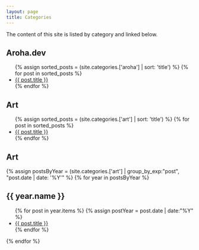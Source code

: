 ```yaml
---
layout: page
title: Categories
---
```


The content of this site is listed by category and linked below.

<h2>Aroha.dev</h2>

 <ul>
 {% assign sorted_posts = (site.categories.['aroha'] | sort: 'title') %}
{% for post in sorted_posts %}
  <li>
    <a href="{{ post.url }}">{{ post.title }}</a>
  </li>
{% endfor %}
</ul>

<h2>Art</h2>

 <ul>
 {% assign sorted_posts = (site.categories.['art'] | sort: 'title') %}
{% for post in sorted_posts %}
  <li>
    <a href="{{ post.url }}">{{ post.title }}</a>
  </li>
{% endfor %}
</ul>

<h2>Art</h2>

{% assign postsByYear = (site.categories.['art'] | group_by_exp:"post", "post.date | date: '%Y'" %}
{% for year in postsByYear %}
<h2>{{ year.name }}</h2>
<ul>
{% for post in year.items %}
{% assign postYear = post.date | date:"%Y" %}
<li><a href="{{ post.url }}">{{ post.title }}</a></li>		
{% endfor %}
</ul>	
{% endfor %}
